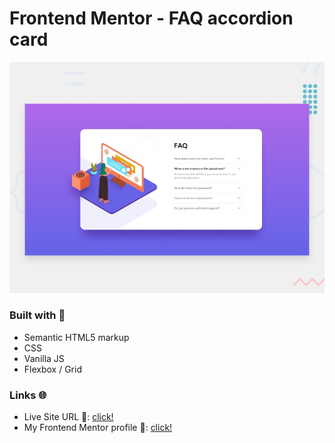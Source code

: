 # Frontend Mentor - FAQ accordion card

![Design preview for the FAQ accordion card coding challenge](./design/desktop-preview.jpg)

### Built with 🧱
- Semantic HTML5 markup
- CSS
- Vanilla JS 
- Flexbox / Grid

### Links 🌐

- Live Site URL 🔴: [click!](https://kacperkwinta.github.io/FAQ-accordion-card/)
- My Frontend Mentor profile 👦: [click!](https://www.frontendmentor.io/profile/kacperkwinta)
